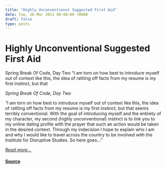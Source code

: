 ```yaml
---
title: "Highly Unconventional Suggested First Aid"
date: Tue, 26 Mar 2013 00:00:00 +0000
draft: false
type: posts
---
```

# Highly Unconventional Suggested First Aid





 Spring Break Of Code, Day Two “I am torn on how best to introduce myself out of context like this, the idea of rattling off facts from my resume is my first instinct, but that

_Spring Break Of Code, Day Two_

“I am torn on how best to introduce myself out of context like this, the idea of rattling off facts from my resume is my first instinct, but that seems terribly conventional. With the goal of introducing myself and the entirety of my character, my second (highly unconventional) instinct is to link you to my online dating profile with the prayer that such an action would be taken in the desired context. Through my indecision I hope to explain who I am and why I would like to travel across the country to be involved with the Institute for Disruptive Studies. So here goes…”

[_Read more..._](https://signal.org/blog/highly-unconventional-suggested-first-aid/)

#### [Source](https://signal.org/blog/highly-unconventional-suggested-first-aid/)

